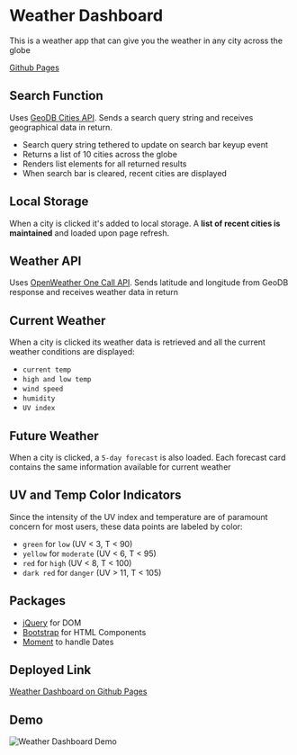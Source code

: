 # Weather Dashboard

This is a weather app that can give you the weather in any city across the globe

[Github Pages](https://codewizard-dt.github.io/open-weather-dashboard/)

## Search Function
Uses [GeoDB Cities API](https://rapidapi.com/wirefreethought/api/geodb-cities/).
Sends a search query string and receives geographical data in return.
- Search query string tethered to update on search bar keyup event
- Returns a list of 10 cities across the globe
- Renders list elements for all returned results
- When search bar is cleared, recent cities are displayed

## Local Storage
When a city is clicked it's added to local storage. A **list of recent cities is maintained** and loaded upon page refresh.

## Weather API
Uses [OpenWeather One Call API](https://openweathermap.org/api/one-call-3).
Sends latitude and longitude from GeoDB response and receives weather data in return

## Current Weather
When a city is clicked its weather data is retrieved and all the current weather conditions are displayed:
- `current temp`
- `high and low temp`
- `wind speed`
- `humidity`
- `UV index`

## Future Weather
When a city is clicked, a `5-day forecast` is also loaded. Each forecast card contains the same information available for current weather

## UV and Temp Color Indicators
Since the intensity of the UV index and temperature are of paramount concern for most users, these data points are labeled by color:
- `green` for `low`  (UV < 3, T < 90)
- `yellow` for `moderate` (UV < 6, T < 95)
- `red` for `high` (UV < 8, T < 100)
- `dark red` for `danger` (UV > 11, T < 105)

## Packages
- [jQuery](https://cdnjs.com/libraries/jquery) for DOM
- [Bootstrap](https://cdnjs.com/libraries/bootstrap/5.1.3) for HTML Components
- [Moment](https://cdnjs.com/libraries/moment.js/2.29.0) to handle Dates

## Deployed Link
[Weather Dashboard on Github Pages](https://codewizard-dt.github.io/open-weather-dashboard/)

## Demo
![Weather Dashboard Demo](./assets/images/demo.gif)
